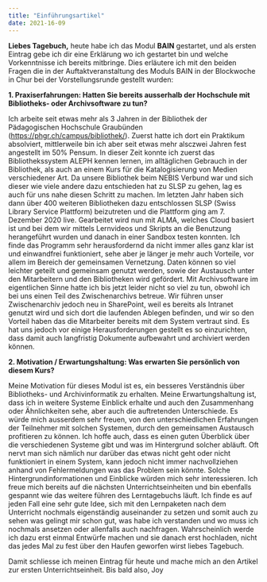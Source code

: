 ```yaml
---
title: "Einführungsartikel"
date: 2021-16-09
---
```


**Liebes Tagebuch,**
heute habe ich das Modul **BAIN** gestartet, und als ersten Eintrag gebe ich dir eine Erklärung wo ich gestartet bin und welche Vorkenntnisse ich bereits mitbringe. 
Dies erläutere ich mit den beiden Fragen die in der Auftaktveranstaltung des Moduls BAIN in der Blockwoche in Chur bei der Vorstellungsrunde gestellt wurden:

**1.	Praxiserfahrungen: Hatten Sie bereits ausserhalb der Hochschule mit Bibliotheks- oder Archivsoftware zu tun?**

Ich arbeite seit etwas mehr als 3 Jahren in der Bibliothek der Pädagogischen Hochschule Graubünden (https://phgr.ch/campus/bibliothek/). 
Zuerst hatte ich dort ein Praktikum absolviert, mittlerweile bin ich aber seit etwas mehr alsczwei Jahren fest angestellt im 50% Pensum. 
In dieser Zeit konnte ich zuerst das Bibliothekssystem ALEPH kennen lernen, im alltäglichen Gebrauch in der Bibliothek, als auch an einem Kurs für die Katalogisierung von Medien verschiedener Art.
Da unsere Bibliothek beim NEBIS Verbund war und sich dieser wie viele andere dazu entschieden hat zu SLSP zu gehen, lag es auch für uns nahe diesen Schritt zu machen.
Im letzten Jahr haben sich dann über 400 weiteren Bibliotheken dazu entschlossen SLSP (Swiss Library Service Plattform) beizutreten und die Plattform ging am 7. Dezember 2020 live.
Gearbeitet wird nun mit ALMA, welches Cloud basiert ist und bei dem wir mittels Lernvideos und Skripts an die Benutzung herangeführt wurden und danach in einer Sandbox testen konnten.
Ich finde das Programm sehr herausfordernd da nicht immer alles ganz klar ist und einwandfrei funktioniert, sehe aber je länger je mehr auch Vorteile, vor allem im Bereich der gemeinsamen Vernetzung. 
Daten können so viel leichter geteilt und gemeinsam genutzt werden, sowie der Austausch unter den Mitarbeitern und den Bibliotheken wird gefördert.
Mit Archivsoftware im eigentlichen Sinne hatte ich bis jetzt leider nicht so viel zu tun, obwohl ich bei uns einen Teil des Zwischenarchivs betreue.
Wir führen unser Zwischenarchiv jedoch neu in SharePoint, weil es bereits als Intranet genutzt wird und sich dort die laufenden Ablegen befinden, und wir so den Vorteil haben das die Mitarbeiter bereits mit dem System vertraut sind.
Es hat uns jedoch vor einige Herausforderungen gestellt es so einzurichten, dass damit auch langfristig Dokumente aufbewahrt und archiviert werden können.

**2.	Motivation / Erwartungshaltung: Was erwarten Sie persönlich von diesem Kurs?**

Meine Motivation für dieses Modul ist es, ein besseres Verständnis über Bibliotheks- und Archivinformatik zu erhalten.
Meine Erwartungshaltung ist, dass ich in weitere Systeme Einblick erhalte und auch den Zusammenhang oder Ähnlichkeiten sehe, aber auch die auftretenden Unterschiede.
Es würde mich ausserdem sehr freuen, von den unterschiedlichen Erfahrungen der Teilnehmer mit solchen Systemen, durch den gemeinsamen Austausch profitieren zu können.
Ich hoffe auch, dass es einen guten Überblick über die verschiedenen Systeme gibt und was im Hintergrund solcher abläuft.
Oft nervt man sich nämlich nur darüber das etwas nicht geht oder nicht funktioniert in einem System, kann jedoch nicht immer nachvollziehen anhand von Fehlermeldungen was das Problem sein könnte.
Solche Hintergrundinformationen und Einblicke würden mich sehr interessieren.
Ich freue mich bereits auf die nächsten Unterrichtseinheiten und bin ebenfalls gespannt wie das weitere führen des Lerntagebuchs läuft.
Ich finde es auf jeden Fall eine sehr gute Idee, sich mit den Lernpaketen nach dem Unterricht nochmals eigenständig auseinander zu setzen und somit auch zu sehen was gelingt mir schon gut, 
was habe ich verstanden und wo muss ich nochmals ansetzen oder allenfalls auch nachfragen. 
Wahrscheinlich werde ich dazu erst einmal Entwürfe machen und sie danach erst hochladen, nicht das jedes Mal zu fest über den Haufen geworfen wirst liebes Tagebuch.

Damit schliesse ich meinen Eintrag für heute und mache mich an den Artikel zur ersten Unterrichtseinheit.
Bis bald also,
Joy
